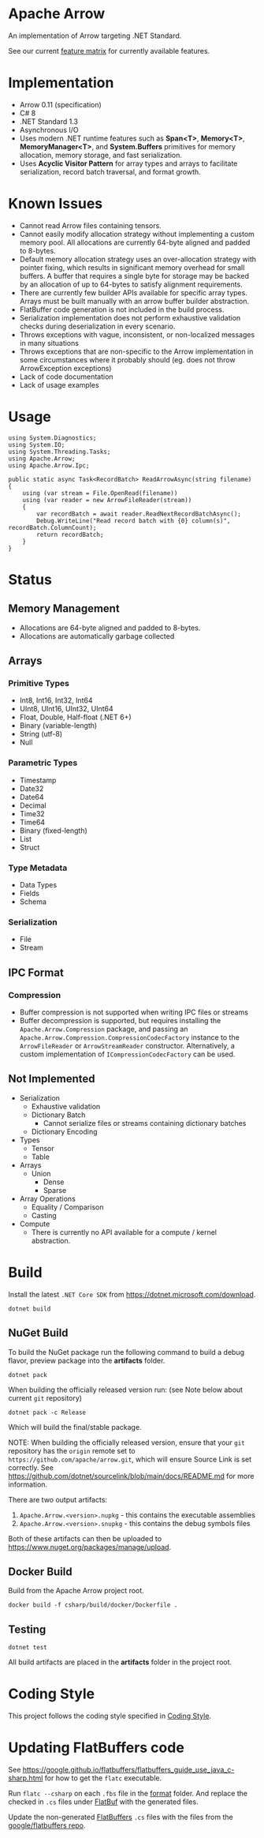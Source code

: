 <!---
  Licensed to the Apache Software Foundation (ASF) under one
  or more contributor license agreements.  See the NOTICE file
  distributed with this work for additional information
  regarding copyright ownership.  The ASF licenses this file
  to you under the Apache License, Version 2.0 (the
  "License"); you may not use this file except in compliance
  with the License.  You may obtain a copy of the License at

    http://www.apache.org/licenses/LICENSE-2.0

  Unless required by applicable law or agreed to in writing,
  software distributed under the License is distributed on an
  "AS IS" BASIS, WITHOUT WARRANTIES OR CONDITIONS OF ANY
  KIND, either express or implied.  See the License for the
  specific language governing permissions and limitations
  under the License.
-->

# Apache Arrow

An implementation of Arrow targeting .NET Standard.

See our current [feature matrix](https://github.com/apache/arrow/blob/main/docs/source/status.rst)
for currently available features.

# Implementation

- Arrow 0.11 (specification)
- C# 8
- .NET Standard 1.3
- Asynchronous I/O
- Uses modern .NET runtime features such as **Span&lt;T&gt;**, **Memory&lt;T&gt;**, **MemoryManager&lt;T&gt;**, and **System.Buffers** primitives for memory allocation, memory storage, and fast serialization.
- Uses **Acyclic Visitor Pattern** for array types and arrays to facilitate serialization, record batch traversal, and format growth.

# Known Issues

- Cannot read Arrow files containing tensors.
- Cannot easily modify allocation strategy without implementing a custom memory pool. All allocations are currently 64-byte aligned and padded to 8-bytes.
- Default memory allocation strategy uses an over-allocation strategy with pointer fixing, which results in significant memory overhead for small buffers. A buffer that requires a single byte for storage may be backed by an allocation of up to 64-bytes to satisfy alignment requirements.
- There are currently few builder APIs available for specific array types. Arrays must be built manually with an arrow buffer builder abstraction.
- FlatBuffer code generation is not included in the build process.
- Serialization implementation does not perform exhaustive validation checks during deserialization in every scenario.
- Throws exceptions with vague, inconsistent, or non-localized messages in many situations
- Throws exceptions that are non-specific to the Arrow implementation in some circumstances where it probably should (eg. does not throw ArrowException exceptions)
- Lack of code documentation
- Lack of usage examples

# Usage

	using System.Diagnostics;
	using System.IO;
	using System.Threading.Tasks;
	using Apache.Arrow;
	using Apache.Arrow.Ipc;

    public static async Task<RecordBatch> ReadArrowAsync(string filename)
    {
        using (var stream = File.OpenRead(filename))
        using (var reader = new ArrowFileReader(stream))
        {
            var recordBatch = await reader.ReadNextRecordBatchAsync();
            Debug.WriteLine("Read record batch with {0} column(s)", recordBatch.ColumnCount);
            return recordBatch;
        }
    }


# Status

## Memory Management

- Allocations are 64-byte aligned and padded to 8-bytes.
- Allocations are automatically garbage collected

## Arrays

### Primitive Types

- Int8, Int16, Int32, Int64
- UInt8, UInt16, UInt32, UInt64
- Float, Double, Half-float (.NET 6+)
- Binary (variable-length)
- String (utf-8)
- Null

### Parametric Types

- Timestamp
- Date32
- Date64
- Decimal
- Time32
- Time64
- Binary (fixed-length)
- List
- Struct

### Type Metadata

- Data Types
- Fields
- Schema

### Serialization

- File
- Stream

## IPC Format

### Compression

- Buffer compression is not supported when writing IPC files or streams
- Buffer decompression is supported, but requires installing the `Apache.Arrow.Compression` package,
  and passing an `Apache.Arrow.Compression.CompressionCodecFactory` instance to the
  `ArrowFileReader` or `ArrowStreamReader` constructor.
  Alternatively, a custom implementation of `ICompressionCodecFactory` can be used.

## Not Implemented

- Serialization
    - Exhaustive validation
    - Dictionary Batch
        - Cannot serialize files or streams containing dictionary batches
    - Dictionary Encoding
- Types
    - Tensor
    - Table
- Arrays
    - Union
        - Dense
        - Sparse
- Array Operations
	- Equality / Comparison
	- Casting
- Compute
    - There is currently no API available for a compute / kernel abstraction.

# Build

Install the latest `.NET Core SDK` from https://dotnet.microsoft.com/download.

    dotnet build

## NuGet Build

To build the NuGet package run the following command to build a debug flavor, preview package into the **artifacts** folder.

    dotnet pack

When building the officially released version run: (see Note below about current `git` repository)

    dotnet pack -c Release

Which will build the final/stable package.

NOTE: When building the officially released version, ensure that your `git` repository has the `origin` remote set to `https://github.com/apache/arrow.git`, which will ensure Source Link is set correctly. See https://github.com/dotnet/sourcelink/blob/main/docs/README.md for more information.

There are two output artifacts:
1. `Apache.Arrow.<version>.nupkg` - this contains the executable assemblies
2. `Apache.Arrow.<version>.snupkg` - this contains the debug symbols files

Both of these artifacts can then be uploaded to https://www.nuget.org/packages/manage/upload.

## Docker Build

Build from the Apache Arrow project root.

    docker build -f csharp/build/docker/Dockerfile .

## Testing

	dotnet test

All build artifacts are placed in the **artifacts** folder in the project root.

# Coding Style

This project follows the coding style specified in [Coding Style](https://github.com/dotnet/runtime/blob/main/docs/coding-guidelines/coding-style.md).

# Updating FlatBuffers code

See https://google.github.io/flatbuffers/flatbuffers_guide_use_java_c-sharp.html for how to get the `flatc` executable.

Run `flatc --csharp` on each `.fbs` file in the [format](../format) folder. And replace the checked in `.cs` files under [FlatBuf](src/Apache.Arrow/Flatbuf) with the generated files.

Update the non-generated [FlatBuffers](src/Apache.Arrow/Flatbuf/FlatBuffers) `.cs` files with the files from the [google/flatbuffers repo](https://github.com/google/flatbuffers/tree/master/net/FlatBuffers).
